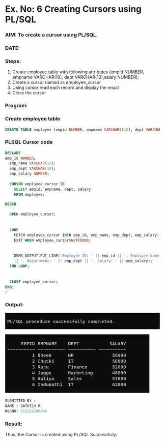 # Ex. No: 6 Creating Cursors using PL/SQL

### AIM: To create a cursor using PL/SQL.
### DATE: 
### Steps:
1. Create employee table with following attributes (empid NUMBER, empname VARCHAR(10), dept VARCHAR(10),salary NUMBER);
2. Create a cursor named as employee_cursor
3. Using cursor read each record and display the result
4. Close the cursor

### Program:
### Create employee table
```sql
CREATE TABLE employee (empid NUMBER, empname VARCHAR2(10), dept VARCHAR2(10), salary NUMBER);
```
### PLSQL Cursor code
```sql
DECLARE
emp_id NUMBER;
  emp_name VARCHAR(10);
  emp_dept VARCHAR(10);
  emp_salary NUMBER;

  CURSOR employee_cursor IS
    SELECT empid, empname, dept, salary
    FROM employee;
```
```sql
BEGIN

  OPEN employee_cursor;


  LOOP
    FETCH employee_cursor INTO emp_id, emp_name, emp_dept, emp_salary;
    EXIT WHEN employee_cursor%NOTFOUND;
    

    DBMS_OUTPUT.PUT_LINE('Employee ID: ' || emp_id || ', Employee Name: ' || emp_name
    || ', Department: ' || emp_dept || ', Salary: ' || emp_salary);
  END LOOP;


  CLOSE employee_cursor;
END;
/
```
### Output:
![output](6a.png)

![output](6b.png)

```python
SUBMITTED BY :
NAME : SATHISH R
REGNO: 212222100048
```

### Result:
Thus, the Cursor is created using PL/SQL Successfully.
